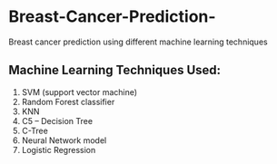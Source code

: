 # Breast-Cancer-Prediction-
Breast cancer prediction using different machine learning techniques


## Machine Learning Techniques Used:
1. SVM (support vector machine)
2. Random Forest classifier
3. KNN
4. C5 – Decision Tree
5. C-Tree
6. Neural Network model
7. Logistic Regression

